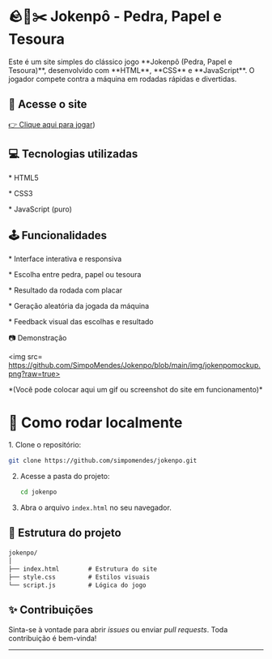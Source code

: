 <h1> 🪨📄✂️ Jokenpô - Pedra, Papel e Tesoura</h1>

<p>Este é um site simples do clássico jogo **Jokenpô (Pedra, Papel e Tesoura)**, desenvolvido com **HTML**, **CSS** e **JavaScript**. 
  O jogador compete contra a máquina em rodadas rápidas e divertidas.</P>

<h2> 🔗 Acesse o site </h2>

[👉 Clique aqui para jogar](https://simpomendes.github.io/Jokenpo/))

<h2>💻 Tecnologias utilizadas</h2>

<p>* HTML5</p>
<p>* CSS3 </p>
<p>* JavaScript (puro)</p>

<h2>🕹️ Funcionalidades</h2>

<p>* Interface interativa e responsiva</p>
<p>* Escolha entre pedra, papel ou tesoura</p>
<p>* Resultado da rodada com placar</p>
<p>* Geração aleatória da jogada da máquina</p>
<p></p>* Feedback visual das escolhas e resultado</p>

<p>📷 Demonstração</p>

<img src= https://github.com/SimpoMendes/Jokenpo/blob/main/img/jokenpomockup.png?raw=true>

<p>*(Você pode colocar aqui um gif ou screenshot do site em funcionamento)*</p>

<h1>🚀 Como rodar localmente</h1>

<p>1. Clone o repositório:</p>

   ```bash
   git clone https://github.com/simpomendes/jokenpo.git
   ```
2. Acesse a pasta do projeto:

   ```bash
   cd jokenpo
   ```
3. Abra o arquivo `index.html` no seu navegador.

## 📁 Estrutura do projeto

```
jokenpo/
│
├── index.html        # Estrutura do site
├── style.css         # Estilos visuais
└── script.js         # Lógica do jogo
```

## ✨ Contribuições

Sinta-se à vontade para abrir *issues* ou enviar *pull requests*. Toda contribuição é bem-vinda!

---


